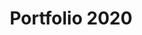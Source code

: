 ---
title: Portfolio 2020
type: Site web
preview: /images/preview-portfolio-2020.png
images-desktop: [
    '/images/pf2020/web/pf2020-1.png',
    '/images/pf2020/web/pf2020-2.png',
    '/images/pf2020/web/pf2020-3.png',
]
images-mobile: [
    '/images/pf2020/mobile/pf2020-1.png',
    '/images/pf2020/mobile/pf2020-2.png',
]
period: Mars 2020
site: "https://romaricgauzi.com"
github: "https://github.com/romaric-g/romaricgauzi.com"
tags: ["web","UI"]
---